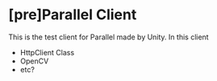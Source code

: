 # [pre]Parallel Client
This is the test client for Parallel made by Unity.
In this client
- HttpClient Class
- OpenCV
- etc?
